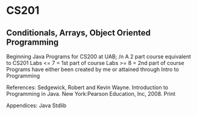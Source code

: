 CS201
======
  Conditionals, Arrays, Object Oriented Programming
------
  Beginning Java Programs for CS200 at UAB; /n
   A 2 part course equivalent to CS201
   Labs <= 7 = 1st part of course
   Labs >= 8 = 2nd part of course
   Programs have either been created by me or attained through Intro to Programming

  References:
   Sedgewick, Robert and Kevin Wayne. Introduction to Programming in Java. New
     York:Pearson Education, Inc, 2008. Print

  Appendices:
   Java Stdlib

